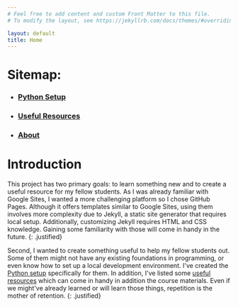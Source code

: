 ```yaml
---
# Feel free to add content and custom Front Matter to this file.
# To modify the layout, see https://jekyllrb.com/docs/themes/#overriding-theme-defaults

layout: default
title: Home
---
```


# Sitemap:
- ### [Python Setup](python_setup.markdown)
- ### [Useful Resources](useful_resources.markdown)
- ### [About](about.markdown)

# Introduction

This project has two primary goals: to learn something new and to create a useful resource for my fellow students. As I was already familiar with Google Sites, I wanted a more challenging platform so I chose GitHub Pages. Although it offers templates similar to Google Sites, using them involves more complexity due to Jekyll, a static site generator that requires local setup. Additionally, customizing Jekyll requires HTML and CSS knowledge. Gaining some familiarity with those will come in handy in the future.
{: .justified}

Second, I wanted to create something useful to help my fellow students out. Some of them might not have any existing foundations in programming, or even know how to set up a local development environment. I've created the [Python setup](python_setup.markdown) specifically for them. In addition, I've listed some [useful resources](useful_resources.markdown) which can come in handy in addition the course materials. Even if we might've already learned or will learn those things, repetition is the mother of retention.
{: .justified} 